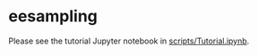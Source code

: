 # eesampling 

Please see the tutorial Jupyter notebook in [scripts/Tutorial.ipynb](https://github.com/recurve-methods/comparison_groups/blob/master/eesampling/scripts/Tutorial.ipynb).


